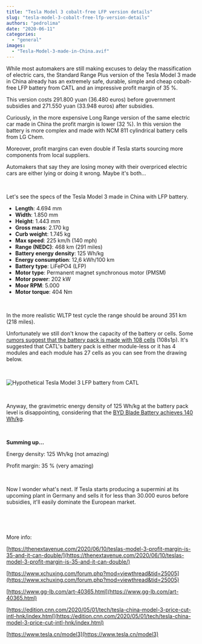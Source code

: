 ```yaml
---
title: "Tesla Model 3 cobalt-free LFP version details"
slug: "tesla-model-3-cobalt-free-lfp-version-details"
authors: "pedrolima"
date: "2020-06-11"
categories: 
  - "general"
images: 
  - "Tesla-Model-3-made-in-China.avif"
---
```


While most automakers are still making excuses to delay the massification of electric cars, the Standard Range Plus version of the Tesla Model 3 made in China already has an extremely safe, durable, simple and cheap cobalt-free LFP battery from CATL and an impressive profit margin of 35 %.

This version costs 291.800 yuan (36.480 euros) before government subsidies and 271.550 yuan (33.948 euros) after subsidies.

Curiously, in the more expensive Long Range version of the same electric car made in China the profit margin is lower (32 %). In this version the battery is more complex and made with NCM 811 cylindrical battery cells from LG Chem.

Moreover, profit margins can even double if Tesla starts sourcing more components from local suppliers.

Automakers that say they are losing money with their overpriced electric cars are either lying or doing it wrong. Maybe it's both...

 

Let's see the specs of the Tesla Model 3 made in China with LFP battery.

- **Length**: 4.694 mm
- **Width**: 1.850 mm
- **Height**: 1.443 mm
- **Gross mass**: 2.170 kg
- **Curb weight**: 1.745 kg
- **Max speed**: 225 km/h (140 mph)
- **Range (NEDC)**: 468 km (291 miles)
- **Battery energy density**: 125 Wh/kg
- **Energy consumption**: 12,6 kWh/100 km
- **Battery type**: LiFePO4 (LFP)
- **Motor type**: Permanent magnet synchronous motor (PMSM)
- **Motor power**: 202 kW
- **Moor RPM**: 5.000
- **Motor torque**: 404 Nm

 

In the more realistic WLTP test cycle the range should be around 351 km (218 miles).

Unfortunately we still don't know the capacity of the battery or cells. Some [rumors suggest that the battery pack is made with 108 cells](https://www.gg-lb.com/art-40365.html) (108s1p). It's suggested that CATL's battery pack is either module-less or it has 4 modules and each module has 27 cells as you can see from the drawing below.

 

![Hypothetical Tesla Model 3 LFP battery from CATL](images/Hypothetical-Tesla-Model-3-LFP-battery-from-CATL.avif)

 

Anyway, the gravimetric energy density of 125 Wh/kg at the battery pack level is disappointing, considering that the [BYD Blade Battery achieves 140 Wh/kg](/2020/05/26/byd-blade-prismatic-battery-cell-specs-possibilities/).

 

**Summing up...**

Energy density: 125 Wh/kg (not amazing)

Profit margin: 35 % (very amazing)

 

Now I wonder what's next. If Tesla starts producing a supermini at its upcoming plant in Germany and sells it for less than 30.000 euros before subsidies, it'll easily dominate the European market.

 

 

More info:

[https://thenextavenue.com/2020/06/10/teslas-model-3-profit-margin-is-35-and-it-can-double/](https://thenextavenue.com/2020/06/10/teslas-model-3-profit-margin-is-35-and-it-can-double/)

[https://www.xchuxing.com/forum.php?mod=viewthread&tid=25005](https://www.xchuxing.com/forum.php?mod=viewthread&tid=25005)

[https://www.gg-lb.com/art-40365.html](https://www.gg-lb.com/art-40365.html)

[https://edition.cnn.com/2020/05/01/tech/tesla-china-model-3-price-cut-intl-hnk/index.html](https://edition.cnn.com/2020/05/01/tech/tesla-china-model-3-price-cut-intl-hnk/index.html)

[https://www.tesla.cn/model3](https://www.tesla.cn/model3)
